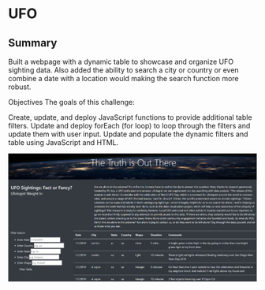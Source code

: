 # UFO
## Summary
Built a webpage with a dynamic table to showcase and organize UFO sighting data. Also added the ability to search a city or country or even combine a date with a location would making the search function more robust.

Objectives
The goals of this challenge:

Create, update, and deploy JavaScript functions to provide additional table filters.
Update and deploy forEach (for loop) to loop through the filters and update them with user input.
Update and populate the dynamic filters and table using JavaScript and HTML.

![Snapshot](https://github.com/edyeh1991/UFO/blob/master/static/images/Snapshot%20of%20website.PNG)
